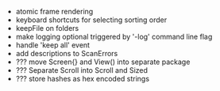 * atomic frame rendering
* keyboard shortcuts for selecting sorting order
* keepFile on folders
* make logging optional triggered by '-log' command line flag
* handle 'keep all' event 
* add descriptions to ScanErrors
* ??? move Screen{} and View() into separate package
* ??? Separate Scroll into Scroll and Sized
* ??? store hashes as hex encoded strings
